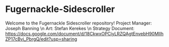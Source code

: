 # Fugernackle-Sidescroller
Welcome to the Fugernackle Sidescroller repository!
Project Manager: Joseph Banning \n
Art: Stefan Kerekes \n
Strategy Document: https://docs.google.com/document/d/18CkwxOPCiyLRZQAgtEnvebH90MIlhZP17cBvi_PbrgQ/edit?usp=sharing
